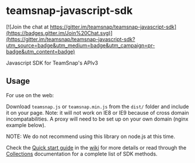 teamsnap-javascript-sdk
=======================

[![Join the chat at https://gitter.im/teamsnap/teamsnap-javascript-sdk](https://badges.gitter.im/Join%20Chat.svg)](https://gitter.im/teamsnap/teamsnap-javascript-sdk?utm_source=badge&utm_medium=badge&utm_campaign=pr-badge&utm_content=badge)

Javascript SDK for TeamSnap's APIv3

Usage
-----

For use on the web:

Download `teamsnap.js` or `teamsnap.min.js` from the `dist/` folder and include
it on your page. Note: it will not work on IE8 or IE9 because of cross domain
incompatabilities. A proxy will need to be set up on your own domain (nginx
example below).

NOTE: We do not recommend using this library on node.js at this time.

Check the [Quick start guide](https://github.com/teamsnap/teamsnap-javascript-sdk/wiki/Quick-Start) in the [wiki](https://github.com/teamsnap/teamsnap-javascript-sdk/wiki) for more details or read through the [Collections](./docs/collections.md) documentation for a complete list of SDK methods.
